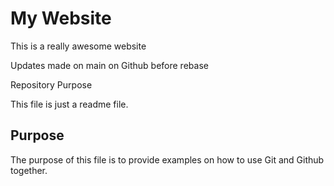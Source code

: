 # My Website

This is a really awesome website

Updates made on main on Github before rebase

 Repository Purpose

This file is just a readme file.

## Purpose

The purpose of this file is to provide examples
on how to use Git and Github together.